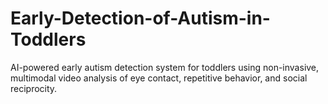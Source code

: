 # Early-Detection-of-Autism-in-Toddlers
AI-powered early autism detection system for toddlers using non-invasive, multimodal video analysis of eye contact, repetitive behavior, and social reciprocity.
